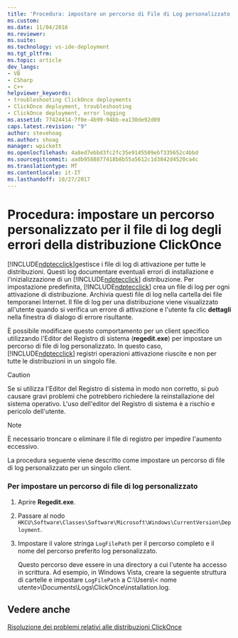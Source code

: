 ```yaml
---
title: 'Procedura: impostare un percorso di File di Log personalizzato per gli errori di distribuzione ClickOnce | Documenti Microsoft'
ms.custom: 
ms.date: 11/04/2016
ms.reviewer: 
ms.suite: 
ms.technology: vs-ide-deployment
ms.tgt_pltfrm: 
ms.topic: article
dev_langs:
- VB
- CSharp
- C++
helpviewer_keywords:
- troubleshooting ClickOnce deployments
- ClickOnce deployment, troubleshooting
- ClickOnce deployment, error logging
ms.assetid: 77424414-7f0e-4b99-94bb-ea130de92d09
caps.latest.revision: "9"
author: stevehoag
ms.author: shoag
manager: wpickett
ms.openlocfilehash: 4a8ed7ebbd3fc2fc35e9145509ebf335652c4bbd
ms.sourcegitcommit: aadb9588877418b8b55a5612c1d3842d4520ca4c
ms.translationtype: MT
ms.contentlocale: it-IT
ms.lasthandoff: 10/27/2017
---
```

# <a name="how-to-set-a-custom-log-file-location-for-clickonce-deployment-errors"></a>Procedura: impostare un percorso personalizzato per il file di log degli errori della distribuzione ClickOnce
[!INCLUDE[ndptecclick](../deployment/includes/ndptecclick_md.md)]gestisce i file di log di attivazione per tutte le distribuzioni. Questi log documentare eventuali errori di installazione e l'inizializzazione di un [!INCLUDE[ndptecclick](../deployment/includes/ndptecclick_md.md)] distribuzione. Per impostazione predefinita, [!INCLUDE[ndptecclick](../deployment/includes/ndptecclick_md.md)] crea un file di log per ogni attivazione di distribuzione. Archivia questi file di log nella cartella dei file temporanei Internet. Il file di log per una distribuzione viene visualizzato all'utente quando si verifica un errore di attivazione e l'utente fa clic **dettagli** nella finestra di dialogo di errore risultante.  
  
 È possibile modificare questo comportamento per un client specifico utilizzando l'Editor del Registro di sistema (**regedit.exe**) per impostare un percorso di file di log personalizzato. In questo caso, [!INCLUDE[ndptecclick](../deployment/includes/ndptecclick_md.md)] registri operazioni attivazione riuscite e non per tutte le distribuzioni in un singolo file.  
  
> [!CAUTION]
>  Se si utilizza l'Editor del Registro di sistema in modo non corretto, si può causare gravi problemi che potrebbero richiedere la reinstallazione del sistema operativo. L'uso dell'editor del Registro di sistema è a rischio e pericolo dell'utente.  
  
> [!NOTE]
>  È necessario troncare o eliminare il file di registro per impedire l'aumento eccessivo.  
  
 La procedura seguente viene descritto come impostare un percorso di file di log personalizzato per un singolo client.  
  
### <a name="to-set-a-custom-log-file-location"></a>Per impostare un percorso di file di log personalizzato  
  
1.  Aprire **Regedit.exe**.  
  
2.  Passare al nodo `HKCU\Software\Classes\Software\Microsoft\Windows\CurrentVersion\Deployment`.  
  
3.  Impostare il valore stringa `LogFilePath` per il percorso completo e il nome del percorso preferito log personalizzato.  
  
     Questo percorso deve essere in una directory a cui l'utente ha accesso in scrittura. Ad esempio, in Windows Vista, creare la seguente struttura di cartelle e impostare `LogFilePath` a C:\Users\\< nome utente\>\Documents\Logs\ClickOnce\installation.log.  
  
## <a name="see-also"></a>Vedere anche  
 [Risoluzione dei problemi relativi alle distribuzioni ClickOnce](../deployment/troubleshooting-clickonce-deployments.md)